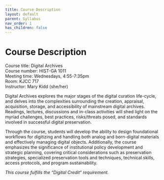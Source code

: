 ```yaml
---
title: Course Description
layout: default
parent: Syllabus
nav_order: 1
has_children: false
---
```


# Course Description

<p>
Course title:  Digital Archives<br>
Course number: HIST-GA 1011<br>
Meeting time: Wednesdays, 4:55-7:35pm<br>
Room: KJCC 717<br>
Instructor: Mary Kidd (she/her)<br>
</p>

<p>Digital Archives explores the major stages of the digital curation life-cycle, and delves into the complexities surrounding the creation, appraisal, acquisition, storage, and accessibility of mainstream digital archives. Readings, lectures, discussions and in-class activities will shed light on the myriad challenges, best practices, risks/threats posed, and standards involved in successful digital preservation.</p>

<p>Through the course, students will develop the ability to design foundational workflows for digitizing and handling both analog and born-digital materials and effectively managing digital objects. Additionally, the course emphasizes the significance of institutional policy development and strategic planning, covering critical considerations such as preservation strategies, specialized preservation tools and techniques, technical skills, access protocols, and program sustainability.</p>

_This course fulfills the “Digital Credit“ requirement._
